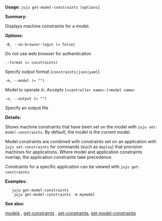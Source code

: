 **Usage:** `juju get-model-constraints [options]`

**Summary:**

Displays machine constraints for a model.

**Options:**

`-B, --no-browser-login (= false)`

Do not use web browser for authentication

`--format (= constraints)`

Specify output format (`constraints|json|yaml`)

`-m, --model (= "")`

Model to operate in. Accepts `[<controller name>:]<model name>`

`-o, --output (= "")`

Specify an output file

**Details:**

Shows machine constraints that have been set on the model with `juju set-model-constraints`. By default, the model is the current model.

Model constraints are combined with constraints set on an application with `juju set-constraints` for commands (such as `deploy`) that provision machines for applications. Where model and application constraints overlap, the application constraints take precedence.

Constraints for a specific application can be viewed with `juju get-constraints`.

**Examples:**

       juju get-model-constraints
        juju get-model-constraints -m mymodel
**See also:**

[models](https://discourse.jujucharms.com/t/command-models/1771) , [get-constraints](https://discourse.jujucharms.com/t/command-get-constraints/1724) , [set-constraints](https://discourse.jujucharms.com/t/command-set-constraints/1807), [set-model-constraints](https://discourse.jujucharms.com/t/command-set-model-constraints/1813)
